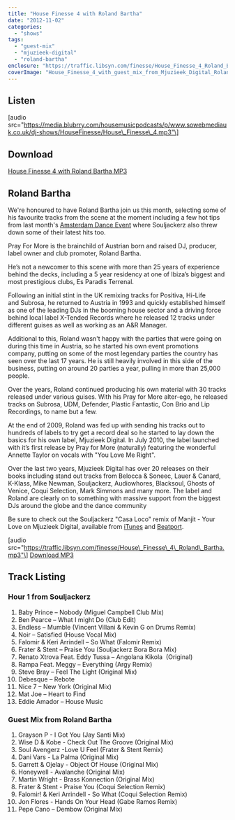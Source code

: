 ```yaml
---
title: "House Finesse 4 with Roland Bartha"
date: "2012-11-02"
categories: 
  - "shows"
tags: 
  - "guest-mix"
  - "mjuzieek-digital"
  - "roland-bartha"
enclosure: "https://traffic.libsyn.com/finesse/House_Finesse_4_Roland_Bartha.mp3 175447364 audio/mpeg "
coverImage: "House_Finesse_4_with_guest_mix_from_Mjuzieek_Digital_Roland_Bartha.png"
---
```


## Listen

\[audio src="https://media.blubrry.com/housemusicpodcasts/p/www.sowebmediauk.co.uk/dj-shows/HouseFinesse/House\_Finesse\_4.mp3"\]

## Download

[House Finesse 4 with Roland Bartha MP3](https://media.blubrry.com/housemusicpodcasts/p/www.sowebmediauk.co.uk/dj-shows/HouseFinesse/House_Finesse_4.mp3)

## Roland Bartha

We're honoured to have Roland Bartha join us this month, selecting some of his favourite tracks from the scene at the moment including a few hot tips from last month's [Amsterdam Dance Event](https://www.amsterdam-dance-event.nl/live/) where Souljackerz also threw down some of their latest hits too.

Pray For More is the brainchild of Austrian born and raised DJ, producer, label owner and club promoter, Roland Bartha.

He’s not a newcomer to this scene with more than 25 years of experience behind the decks, including a 5 year residency at one of Ibiza’s biggest and most prestigious clubs, Es Paradis Terrenal.

Following an initial stint in the UK remixing tracks for Positiva, Hi-Life and Subrosa, he returned to Austria in 1993 and quickly established himself as one of the leading DJs in the booming house sector and a driving force behind local label X-Tended Records where he released 12 tracks under different guises as well as working as an A&R Manager.

Additional to this, Roland wasn't happy with the parties that were going on during this time in Austria, so he started his own event promotions company, putting on some of the most legendary parties the country has seen over the last 17 years. He is still heavily involved in this side of the business, putting on around 20 parties a year, pulling in more than 25,000 people.

Over the years, Roland continued producing his own material with 30 tracks released under various guises. With his Pray for More alter-ego, he released tracks on Subrosa, UDM, Defender, Plastic Fantastic, Con Brio and Lip Recordings, to name but a few.

At the end of 2009, Roland was fed up with sending his tracks out to hundreds of labels to try get a record deal so he started to lay down the basics for his own label, Mjuzieek Digital. In July 2010, the label launched with it’s first release by Pray for More (naturally) featuring the wonderful Annette Taylor on vocals with "You Love Me Right".

Over the last two years, Mjuzieek Digital has over 20 releases on their books including stand out tracks from Belocca & Soneec, Lauer & Canard, K-Klass, Mike Newman, Souljackerz, Audiowhores, Blacksoul, Ghosts of Venice, Coqui Selection, Mark Simmons and many more. The label and Roland are clearly on to something with massive support from the biggest DJs around the globe and the dance community

Be sure to check out the Souljackerz "Casa Loco" remix of Manjit - Your Love on Mjuzieek Digital, available from [iTunes](https://clk.tradedoubler.com/click?p=23708&a=1254950&url=https%3A%2F%2Fitunes.apple.com%2Fgb%2Falbum%2Fyour-love-souljackerz-casa%2Fid558785064%3Fi%3D558785113%26uo%3D4%26partnerId%3D2003) and [Beatport](https://www.beatport.com/track/your-love-souljackerz-casa-loco-mix/3792047).

\[audio src="https://traffic.libsyn.com/finesse/House\_Finesse\_4\_Roland\_Bartha.mp3"\] [Download MP3](https://traffic.libsyn.com/finesse/House_Finesse_4_Roland_Bartha.mp3)

## Track Listing

### Hour 1 from Souljackerz

1. Baby Prince – Nobody (Miguel Campbell Club Mix)
2. Ben Pearce – What I might Do (Club Edit)
3. Endless – Mumble (Vincent Villani & Kevin G on Drums Remix)
4. Noir – Satisfied (House Vocal Mix)
5. Falomir & Keri Arrindell – So What (Falomir Remix)
6. Frater & Stent – Praise You (Souljackerz Bora Bora Mix)
7. Renato Xtrova Feat. Eddy Tussa – Angolana Kikola  (Original)
8. Rampa Feat. Meggy – Everything (Argy Remix)
9. Steve Bray – Feel The Light (Original Mix)
10. Debesque – Rebote
11. Nice 7 – New York (Original Mix)
12. Mat Joe – Heart to Find
13. Eddie Amador – House Music

### Guest Mix from Roland Bartha

1. Grayson P - I Got You (Jay Santi Mix)
2. Wise D & Kobe - Check Out The Groove (Original Mix)
3. Soul Avengerz -Love U Feel (Frater & Stent Remix)
4. Dani Vars - La Palma (Original Mix)
5. Garrett & Ojelay - Object Of House (Original Mix)
6. Honeywell - Avalanche (Original Mix)
7. Martin Wright - Brass Konnection (Original Mix)
8. Frater & Stent - Praise You (Coqui Selection Remix)
9. Falomir! & Keri Arrindell - So What (Coqui Selection Remix)
10. Jon Flores - Hands On Your Head (Gabe Ramos Remix)
11. Pepe Cano – Dembow (Original Mix)

